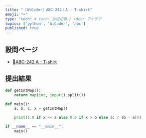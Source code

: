 ```yaml
---
title: "［AtCoder］ABC-242｜A - T-shirt"
emoji: "⌨️"
type: "tech" # tech: 技術記事 / idea: アイデア
topics: ['python', 'AtCoder', 'abc']
published: true
---
```


## 設問ページ

- 🔗[ABC-242 A - T-shirt](https://atcoder.jp/contests/abc242/tasks/abc242_a)

## 提出結果

```python
def getIntMap():
    return map(int, input().split())

def main():
    a, b, c, x = getIntMap()

    print(1.0 if x <= a else 0.0 if x > b else (c / (b - a)))

if __name__ == "__main__":
    main()
```
